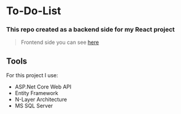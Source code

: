 # To-Do-List
### This repo created as a backend side for my React project
> Frontend side you can see [here](https://github.com/Kotusyk/To-Do-List-Client)

## Tools 
For this project I use:
* ASP.Net Core Web API
* Entity Framework
* N-Layer Architecture
* MS SQL Server

